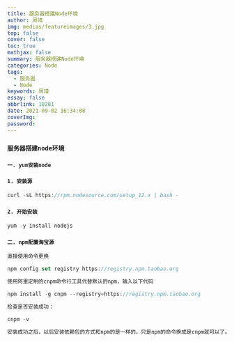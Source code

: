 ```yaml
---
title: 服务器搭建Node环境
author: 周靖
img: medias/featureimages/3.jpg
top: false
cover: false
toc: true
mathjax: false
summary: 服务器搭建Node环境
categories: Node
tags:
  - 服务器
  - Node
keywords: 周靖
essay: false
abbrlink: 18281
date: 2021-09-02 16:34:08
coverImg:
password:
---
```


### `服务器搭建node环境`

#### `一. yum安装node`

#### `1. 安装源`

```js
curl -sL https://rpm.nodesource.com/setup_12.x | bash -
```

#### `2. 开始安装`

```js
yum -y install nodejs
```

#### `二. npm配置淘宝源`

```js
直接使用命令更换

npm config set registry https://registry.npm.taobao.org

使用阿里定制的cnpm命令行工具代替默认的npm，输入以下代码

npm install -g cnpm --registry=https://registry.npm.taobao.org

检查是否安装成功：

cnpm -v

安装成功之后，以后安装依赖包的方式和npm的是一样的，只是npm的命令换成是cnpm就可以了。
```
